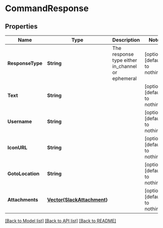 # CommandResponse


## Properties
Name | Type | Description | Notes
------------ | ------------- | ------------- | -------------
**ResponseType** | **String** | The response type either in_channel or ephemeral | [optional] [default to nothing]
**Text** | **String** |  | [optional] [default to nothing]
**Username** | **String** |  | [optional] [default to nothing]
**IconURL** | **String** |  | [optional] [default to nothing]
**GotoLocation** | **String** |  | [optional] [default to nothing]
**Attachments** | [**Vector{SlackAttachment}**](SlackAttachment.md) |  | [optional] [default to nothing]


[[Back to Model list]](../README.md#models) [[Back to API list]](../README.md#api-endpoints) [[Back to README]](../README.md)



